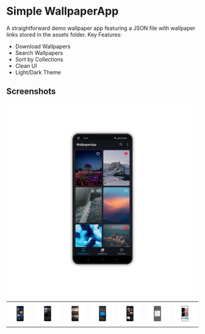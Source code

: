 # Simple WallpaperApp
A straightforward demo wallpaper app featuring a JSON file with wallpaper links stored in the assets folder.
  Key Features:
- Download Wallpapers
- Search Wallpapers 
- Sort by Collections
- Clean UI 
- Light/Dark Theme
## Screenshots
<table>
  <tr><img src='https://github.com/lazamelezi/3_WallpaperApp/blob/master/assets/1.png'></td>
    <td><img src='https://github.com/lazamelezi/3_WallpaperApp/blob/master/assets/2.png'></td>
    <td><img src='https://github.com/lazamelezi/3_WallpaperApp/blob/master/assets/3.png'></td>
    <td><img src='https://github.com/lazamelezi/3_WallpaperApp/blob/master/assets/4.png'></td>
    <td><img src='https://github.com/lazamelezi/3_WallpaperApp/blob/master/assets/5.png'></td>
    <td><img src='https://github.com/lazamelezi/3_WallpaperApp/blob/master/assets/6.png'></td>
    <td><img src='https://github.com/lazamelezi/3_WallpaperApp/blob/master/assets/7.png'></td>
    <td><img src='https://github.com/lazamelezi/3_WallpaperApp/blob/master/assets/8.png'></td>
  </tr>
</table>

